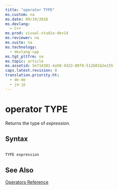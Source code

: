 ```yaml
---
title: "operator TYPE"
ms.custom: na
ms.date: 09/19/2016
ms.devlang: 
  - C++
ms.prod: visual-studio-dev14
ms.reviewer: na
ms.suite: na
ms.technology: 
  - devlang-cpp
ms.tgt_pltfrm: na
ms.topic: article
ms.assetid: 5e714381-4a58-4323-88f8-512b01b2e155
caps.latest.revision: 8
translation.priority.ht: 
  - de-de
  - ja-jp
---
```

# operator TYPE
Returns the type of *expression*.  
  
## Syntax  
  
```  
  
TYPE expression  
```  
  
## See Also  
 [Operators Reference](../vs140/Operators-Reference.md)